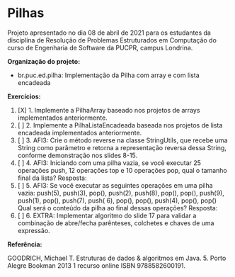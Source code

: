 # Pilhas

Projeto apresentado no dia 08 de abril de 2021 para os estudantes da disciplina de Resolução de
Problemas Estruturados em Computação do curso de Engenharia de Software da PUCPR, campus Londrina.

**Organização do projeto:**

* br.puc.ed.pilha: Implementação da Pilha com array e com lista encadeada

**Exercícios:**

1) [X] 1. Implemente a PilhaArray baseado nos projetos de arrays implementados anteriormente.
2) [ ] 2. Implemente a PilhaListaEncadeada baseada nos projetos de lista encadeada implementados
   anteriormente.
3) [ ] 3. AFI3: Crie o método reverse na classe StringUtils, que recebe uma String como parâmetro e retorna
   a representação reversa dessa String, conforme demonstração nos slides 8-15.
4) [ ] 4. AFI3: Iniciando com uma pilha vazia, se você executar 25 operações push, 12 operações top e 10
   operações pop, qual o tamanho final da lista?
   Resposta:
5) [ ] 5. AFI3: Se você executar as seguintes operações em uma pilha vazia:
   push(5), push(3), pop(), push(2), push(8), pop(), pop(), push(9), push(1), pop(), push(7), push(
   6), pop(), pop(), push(4), pop(), pop()
   Qual será o conteúdo da pilha ao final dessas operações?
   Resposta:
6) [ ] 6. EXTRA: Implementar algoritmo do slide 17 para validar a combinação de abre/fecha parênteses,
   colchetes e chaves de uma expressão.

**Referência:**

GOODRICH, Michael T. Estruturas de dados & algoritmos em Java. 5. Porto Alegre Bookman 2013 1
recurso online ISBN 9788582600191.

